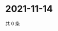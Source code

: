 # 2021-11-14

共 0 条

<!-- BEGIN WEIBO -->
<!-- 最后更新时间 Sun Nov 14 2021 20:21:10 GMT+0800 (China Standard Time) -->

<!-- END WEIBO -->
